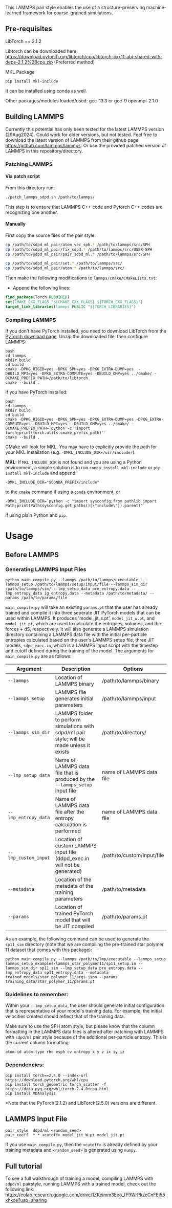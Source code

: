 This LAMMPS pair style enables the use of a structure-preserving machine-learned framework for coarse-grained simulations.

## Pre-requisites
LibTorch == 2.1.2

Libtorch can be downloaded here: https://download.pytorch.org/libtorch/cpu/libtorch-cxx11-abi-shared-with-deps-2.1.2%2Bcpu.zip (Preferred method)

MKL Package
```
pip install mkl-include
```
It can be installed using conda as well.

Other packages/modules loaded/used:
gcc-13.3 or gcc-9
openmpi-2.1.0

## Building LAMMPS
Currently this potential has only been tested for the latest LAMMPS version (29Aug2024).
Could work for older versions, but not tested.
Feel free to download the latest version of LAMMPS from their github page: https://github.com/lammps/lammps.
Or use the provided patched version of LAMMPS in this repository/directory.

### Patching LAMMPS

#### Via patch script

From this directory run: 
```bash
./patch_lammps_sdpd.sh /path/to/lammps/
```
This step is to ensure that LAMMPS C++ code and Pytorch  C++ codes are recognizing one another.

#### Manually
First copy the source files of the pair style:
```bash
cp /path/to/sdpd_ml_pair/atom_vec_sph.* /path/to/lammps/src/SPH
cp /path/to/sdpd_ml_pair/fix_sdpd.* /path/to/lammps/src/USER-SPH
cp /path/to/sdpd_ml_pair/pair_sdpd_ml.* /path/to/lammps/src/SPH

cp /path/to/sdpd_ml_pair/set.* /path/to/lammps/src/
cp /path/to/sdpd_ml_pair/atom.* /path/to/lammps/src/

```
Then make the following modifications to `lammps/cmake/CMakeLists.txt`:
- Append the following lines:
```cmake
find_package(Torch REQUIRED)
set(CMAKE_CXX_FLAGS "${CMAKE_CXX_FLAGS} ${TORCH_CXX_FLAGS}")
target_link_libraries(lammps PUBLIC "${TORCH_LIBRARIES}")
```
### Compiling LAMMPS
If you don't have PyTorch installed, you need to download LibTorch from the [PyTorch download page](https://pytorch.org/get-started/locally/). Unzip the downloaded file, then configure LAMMPS:

```
bash
cd lammps
mkdir build
cd build
cmake -DPKG_RIGID=yes -DPKG_SPH=yes -DPKG_EXTRA-DUMP=yes  -DBUILD_MPI=yes -DPKG_EXTRA-COMPUTE=yes -DBUILD_OMP=yes ../cmake/ -DCMAKE_PREFIX_PATH=/path/to/libtorch
cmake --build .
```

If you have PyTorch installed:

```
bash
cd lammps
mkdir build
cd build
cmake -DPKG_RIGID=yes -DPKG_SPH=yes -DPKG_EXTRA-DUMP=yes -DPKG_EXTRA-COMPUTE=yes -DBUILD_MPI=yes  -DBUILD_OMP=yes ../cmake/ -DCMAKE_PREFIX_PATH=`python -c 'import torch;print(torch.utils.cmake_prefix_path)'`
cmake --build .
```

CMake will look for MKL. You may have to explicitly provide the path for your MKL installation (e.g. `-DMKL_INCLUDE_DIR=/usr/include/`).

**MKL:** If `MKL_INCLUDE_DIR` is not found and you are using a Python environment, a simple solution is to run `conda install mkl-include` or `pip install mkl-include` and append:
```
-DMKL_INCLUDE_DIR="$CONDA_PREFIX/include"
```
to the `cmake` command if using a `conda` environment, or
```
-DMKL_INCLUDE_DIR=`python -c "import sysconfig;from pathlib import Path;print(Path(sysconfig.get_paths()[\"include\"]).parent)"`
```
if using plain Python and `pip`.

# Usage

## Before LAMMPS

### Generating LAMMPS Input Files

```
python main_compile.py --lammps /path/to/lammps/executable --lammps_setup /path/to/lammps/setup/input/file --lammps_sim_dir /path/to/lammps/sim/ --lmp_setup_data pre_entropy.data --lmp_entropy_data ig_entropy.data --metadata /path/to/metadata/ --params /path/to/params/file
```
`main_compile.py` will take an existing `params.pt` that the user has already trained and compile it into three seperate JIT PyTorch models that can be used within LAMMPS. It produces 
'model_jit_s.pt', `model_jit_w.pt`, and `model_jit.pt`, which are used to calculate the entropies, volumes, and the forces + dS, respectively. It will also generate a LAMMPS simulation directory containing a LAMMPS data file with the initial per-particle entropies calculated based on the user's LAMMPS setup file, three JIT models, `sdpd_exec.in`, which is a LAMMPS input script with the timestep and cutoff defined during the training of the model. The arguments for `main_compile.py` are as follows:

|     Argument                  |             Description                                                                                | Options                                               |
|-------------------------------| -------------------------------------------------------------------------------------------------------|------------------------------------------------------ |
| `--lammps`                    | Location of LAMMPS binary                                                                              | /path/to/lammps/binary                                |
| `--lammps_setup`              | LAMMPS file generates initial parameters                                                               | /path/to/lammps/input                                 | 
| `--lammps_sim_dir`            | LAMMPS folder to perform simulations with sdpd/ml pair style; will be made unless it exists            | /path/to/directory/                                   |
| `--lmp_setup_data`            | Name of LAMMPS data file that is produced by the `--lammps_setup` input file                           | name of LAMMPS data file                              |
| `--lmp_entropy_data`          | Name of LAMMPS data file after the entropy calculation is performed                                    | name of LAMMPS data file                              |
| `--lmp_custom_input`          | Location of custom LAMMPS input file (ddpd_exec.in will not be generated)                              | /path/to/custom/input/file                            |
| `--metadata`                  | Location of the metadata of the training parameters                                                    | /path/to/metadata                                     |
| `--params`                    | Location of trained PyTorch model that will be JIT compiled                                            | /path/to/params.pt                                    |    


As an example, the following command can be used to generate the `sp11_sim` directory (note that we are compiling the pre-trained star polymer 11 dataset that comes with this package):
```
python main_compile.py --lammps /path/to/lmp/executable --lammps_setup lammps_setup_examples/lammps_star_polymer11/sp11_setup.in --lammps_sim_dir sp11_sim --lmp_setup_data pre_entropy.data --lmp_entropy_data sp11_entropy.data --metadata trained_models/star_polymer_11/args.json --params training_data/star_polymer_11/params.pt
```

### Guidelines to remember:

Within your `--lmp_setup_data`, the user should generate initial configuration that is representative of your model's training data. For example, the initial velocities created should reflect that of the training data.

Make sure to use the SPH atom style, but please know that the column formatting in the LAMMPS data files is altered after patching with LAMMPS with `sdpd/ml` pair style because of the additional per-particle entropy. This is the current column formatting: 
```
atom-id atom-type rho esph cv entropy x y z ix iy iz
```
### Dependencies:
```
pip install torch==2.4.0 --index-url https://download.pytorch.org/whl/cpu
pip install torch_geometric torch_scatter -f https://data.pyg.org/whl/torch-2.4.0+cpu.html
pip install MDAnalysis
```
*Note that the PyTorch(2.1.2) and LibTorch(2.5.0) versions are different.

## LAMMPS Input File
```
pair_style	ddpd/ml <random_seed>
pair_coeff	* * <cutoff> model_jit_W.pt model_jit.pt
```
If you use `main_compile.py`, then the `<cutoff>` is already defined by your training metadata and `<random_seed>` is generated using `numpy`.

## Full tutorial 

To see a full walkthrough of training a model, compiling LAMMPS with `sdpd/ml` pairstyle, running LAMMPS with a trained model, check out the following link:
https://colab.research.google.com/drive/1ZKeimm3Eeo_fF9WrPkzcCnFEj55xhkce?usp=sharing
